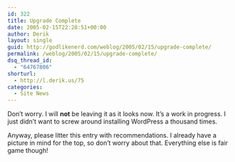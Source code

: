 ```yaml
---
id: 322
title: Upgrade Complete
date: 2005-02-15T22:28:51+00:00
author: Derik
layout: single
guid: http://godlikenerd.com/weblog/2005/02/15/upgrade-complete/
permalink: /weblog/2005/02/15/upgrade-complete/
dsq_thread_id:
  - "64767806"
shorturl:
  - http://l.derik.us/75
categories:
  - Site News
---
```

Don&#8217;t worry. I will **not** be leaving it as it looks now. It&#8217;s a work in progress. I just didn&#8217;t want to screw around installing WordPress a thousand times.

Anyway, please litter this entry with recommendations. I already have a picture in mind for the top, so don&#8217;t worry about that. Everything else is fair game though!